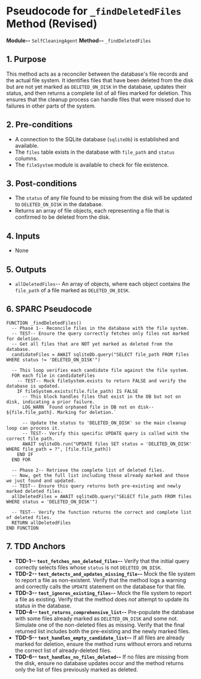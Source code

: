 # Pseudocode for `_findDeletedFiles` Method (Revised)

**Module--** `SelfCleaningAgent`
**Method--** `_findDeletedFiles`

## 1. Purpose

This method acts as a reconciler between the database's file records and the actual file system. It identifies files that have been deleted from the disk but are not yet marked as `DELETED_ON_DISK` in the database, updates their status, and then returns a complete list of all files marked for deletion. This ensures that the cleanup process can handle files that were missed due to failures in other parts of the system.

## 2. Pre-conditions

- A connection to the SQLite database (`sqliteDb`) is established and available.
- The `files` table exists in the database with `file_path` and `status` columns.
- The `fileSystem` module is available to check for file existence.

## 3. Post-conditions

- The `status` of any file found to be missing from the disk will be updated to `DELETED_ON_DISK` in the database.
- Returns an array of file objects, each representing a file that is confirmed to be deleted from the disk.

## 4. Inputs

- None

## 5. Outputs

- `allDeletedFiles`-- An array of objects, where each object contains the `file_path` of a file marked as `DELETED_ON_DISK`.

## 6. SPARC Pseudocode

```pseudocode
FUNCTION _findDeletedFiles()
  -- Phase 1-- Reconcile files in the database with the file system.
  -- TEST-- Ensure the query correctly fetches only files not marked for deletion.
  -- Get all files that are NOT yet marked as deleted from the database.
  candidateFiles = AWAIT sqliteDb.query("SELECT file_path FROM files WHERE status != 'DELETED_ON_DISK'")

  -- This loop verifies each candidate file against the file system.
  FOR each file in candidateFiles
    -- TEST-- Mock fileSystem.exists to return FALSE and verify the database is updated.
    IF fileSystem.exists(file.file_path) IS FALSE
      -- This block handles files that exist in the DB but not on disk, indicating a prior failure.
      LOG_WARN `Found orphaned file in DB not on disk-- ${file.file_path}. Marking for deletion.`

      -- Update the status to 'DELETED_ON_DISK' so the main cleanup loop can process it.
      -- TEST-- Verify this specific UPDATE query is called with the correct file path.
      AWAIT sqliteDb.run("UPDATE files SET status = 'DELETED_ON_DISK' WHERE file_path = ?", [file.file_path])
    END IF
  END FOR

  -- Phase 2-- Retrieve the complete list of deleted files.
  -- Now, get the full list including those already marked and those we just found and updated.
  -- TEST-- Ensure this query returns both pre-existing and newly marked deleted files.
  allDeletedFiles = AWAIT sqliteDb.query("SELECT file_path FROM files WHERE status = 'DELETED_ON_DISK'")

  -- TEST-- Verify the function returns the correct and complete list of deleted files.
  RETURN allDeletedFiles
END FUNCTION
```

## 7. TDD Anchors

- **TDD-1-- `test_fetches_non_deleted_files`--** Verify that the initial query correctly selects files whose `status` is not `DELETED_ON_DISK`.
- **TDD-2-- `test_detects_and_updates_missing_file`--** Mock the file system to report a file as non-existent. Verify that the method logs a warning and correctly calls the `UPDATE` statement on the database for that file.
- **TDD-3-- `test_ignores_existing_files`--** Mock the file system to report a file as existing. Verify that the method does *not* attempt to update its status in the database.
- **TDD-4-- `test_returns_comprehensive_list`--** Pre-populate the database with some files already marked as `DELETED_ON_DISK` and some not. Simulate one of the non-deleted files as missing. Verify that the final returned list includes both the pre-existing and the newly marked files.
- **TDD-5-- `test_handles_empty_candidate_list`--** If all files are already marked for deletion, ensure the method runs without errors and returns the correct list of already-deleted files.
- **TDD-6-- `test_handles_no_files_deleted`--** If no files are missing from the disk, ensure no database updates occur and the method returns only the list of files previously marked as deleted.